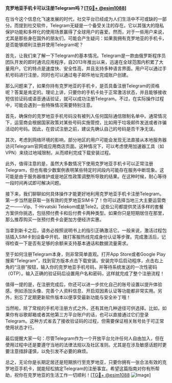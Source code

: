 **克罗地亚手机卡可以注册Telegram吗？[[TG💪+ @esim1088](https://t.me/s/esim1088)]**

在当今这个信息化飞速发展的时代，社交平台已经成为人们生活中不可或缺的一部分。而提到社交软件，Telegram无疑是一个备受关注的存在。它以其强大的隐私保护功能和多样化的使用场景赢得了全球用户的喜爱。然而，对于一些用户来说，尤其是那些身在国外的朋友们，可能会产生疑问：如果我拥有克罗地亚的手机卡，是否能够顺利注册并使用Telegram呢？

首先，让我们来了解一下Telegram的基本情况。Telegram是一款由俄罗斯程序员团队开发的即时通讯应用程序，自2013年推出以来，迅速在全球范围内积累了大量用户。它的特点是速度快、安全性高，并且支持多种语言界面。用户可以通过手机号码进行注册，同时也可以通过电子邮件地址完成账户创建。

那么问题来了，如果你持有克罗地亚的手机卡，是否具备注册Telegram的资格呢？答案是肯定的。理论上讲，只要你的手机卡处于正常激活状态，并且能够接收短信验证码或语音通话验证，就可以成功注册Telegram。不过，在实际操作过程中，可能会遇到一些特殊情况需要特别注意。

首先，确保你的克罗地亚手机号码没有被列入任何国际通信限制名单中。通常情况下，运营商会根据国家政策对某些号码实施管控，比如用于垃圾邮件发送或者诈骗活动的号码。因此，在尝试注册之前，建议先确认自己的号码是否干净无误。

其次，考虑到网络环境的影响，部分地区的用户可能会发现无法直接从本地服务器访问Telegram官网或应用商店页面。这种情况下，可以考虑使用加速器工具（如VPN）来绕过地域限制，从而顺利完成下载安装过程。

此外，值得注意的是，虽然大多数情况下使用克罗地亚手机卡可以正常注册Telegram，但也有极少数案例表明某些特定时间段内可能存在服务中断现象。这可能是由于服务器维护或是地区性政策调整所导致的结果。在这种时候，耐心等待一段时间再试即可解决问题。

接下来，我们聊聊如何具体操作才能更好地利用克罗地亚手机卡注册Telegram。第一步当然是获取一张有效的克罗地亚SIM卡了！你可以选择当地三大主要运营商之一——Vip、T-Hrvatski Telekom或是Tele2。这些公司都提供灵活多样的套餐方案供你挑选，包括预付费卡和后付费卡两种类型。如果你只是短期居住在那里，那么推荐购买一张预付费卡会更加方便经济实惠。

当拿到新卡之后，请务必按照说明书上的指引正确激活它。一般来说，激活过程包括插入SIM卡到设备中开机、拨打客服热线完成身份认证等步骤。完成激活后，记得检查一下是否有足够的余额来支持基本通话和数据流量需求。

至于如何注册Telegram本身，则非常简单直观。打开App Store或者Google Play搜索“Telegram”，找到官方版本点击下载安装。安装完毕后启动程序，点击右上角的“注册”按钮，输入你的克罗地亚手机号码，并等待系统发送的一次性密码（OTP）。输入正确的验证码后设置用户名和密码，这样就完成了整个注册流程！

值得一提的是，在注册完成后，你还可以进一步优化自己的账号设置以提升体验感。例如添加头像、完善个人资料信息、开启双因素认证等功能都非常实用。另外，别忘了定期更新软件版本以便享受最新功能与安全补丁哦！

当然啦，除了常规的手机号注册方式之外，还有其他几种途径可供选择。比如，如果你有谷歌邮箱或者其他第三方平台账户的话，也可以直接通过它们登录Telegram。这种方式省去了接收验证码的过程，但需要保证相关账号处于可正常使用状态才行。

最后提醒大家一句：尽管Telegram作为一个开放平台允许任何人自由加入，但在使用过程中还是要遵守当地的法律法规以及社区准则。尤其是在涉及敏感话题时更要注意措辞谨慎，以免引发不必要的麻烦。

总之，无论你是长期定居还是短期旅行至克罗地亚，只要你拥有一张合法有效的克罗地亚手机卡，就能轻松搞定Telegram的注册事宜。希望这篇指南对你有所帮助，祝你在克罗地亚的生活工作一切顺利！[[TG💪+ @esim1088](https://t.me/s/esim1088) ![Image](https://i.postimg.cc/4NQfJmqS/Snipaste-2025-05-13-00-14-12.png)]
